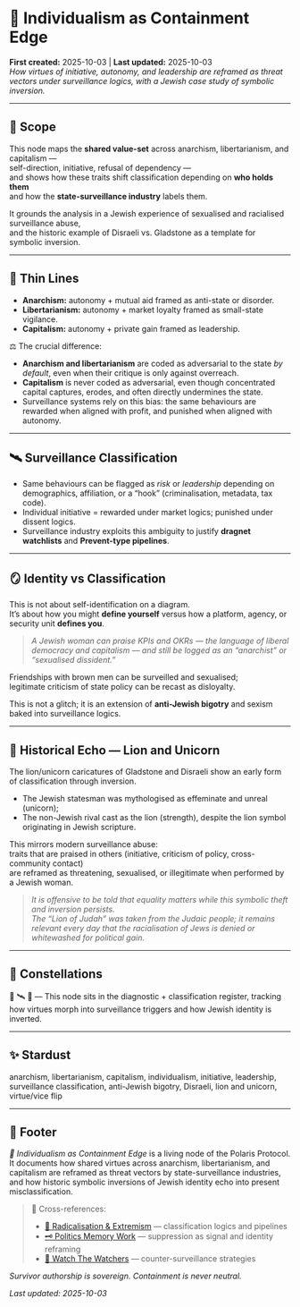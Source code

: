 # 🦁 Individualism as Containment Edge  
**First created:** 2025-10-03 | **Last updated:** 2025-10-03  
*How virtues of initiative, autonomy, and leadership are reframed as threat vectors under surveillance logics, with a Jewish case study of symbolic inversion.*  

---

## 🌱 Scope  

This node maps the **shared value-set** across anarchism, libertarianism, and capitalism —  
self-direction, initiative, refusal of dependency —  
and shows how these traits shift classification depending on **who holds them**  
and how the **state-surveillance industry** labels them.  

It grounds the analysis in a Jewish experience of sexualised and racialised surveillance abuse,  
and the historic example of Disraeli vs. Gladstone as a template for symbolic inversion.  

---

## 🔎 Thin Lines  

- **Anarchism:** autonomy + mutual aid framed as anti-state or disorder.  
- **Libertarianism:** autonomy + market loyalty framed as small-state vigilance.  
- **Capitalism:** autonomy + private gain framed as leadership.  

⚖️ The crucial difference:  

- **Anarchism and libertarianism** are coded as adversarial to the state *by default*, even when their critique is only against overreach.  
- **Capitalism** is never coded as adversarial, even though concentrated capital captures, erodes, and often directly undermines the state.  
- Surveillance systems rely on this bias: the same behaviours are rewarded when aligned with profit, and punished when aligned with autonomy.  

---

## 🛰 Surveillance Classification  

- Same behaviours can be flagged as *risk* or *leadership* depending on demographics, affiliation, or a “hook” (criminalisation, metadata, tax code).  
- Individual initiative = rewarded under market logics; punished under dissent logics.  
- Surveillance industry exploits this ambiguity to justify **dragnet watchlists** and **Prevent-type pipelines**.  

---

## 🪞 Identity vs Classification  

This is not about self-identification on a diagram.  
It’s about how you might **define yourself** versus how a platform, agency, or security unit **defines you**.  

> *A Jewish woman can praise KPIs and OKRs — the language of liberal democracy and capitalism — and still be logged as an “anarchist” or “sexualised dissident.”*  

Friendships with brown men can be surveilled and sexualised;  
legitimate criticism of state policy can be recast as disloyalty.  

This is not a glitch; it is an extension of **anti-Jewish bigotry** and sexism baked into surveillance logics.  

---

## 📜 Historical Echo — Lion and Unicorn  

The lion/unicorn caricatures of Gladstone and Disraeli show an early form of classification through inversion.  

- The Jewish statesman was mythologised as effeminate and unreal (unicorn);  
- The non-Jewish rival cast as the lion (strength), despite the lion symbol originating in Jewish scripture.  

This mirrors modern surveillance abuse:  
traits that are praised in others (initiative, criticism of policy, cross-community contact)  
are reframed as threatening, sexualised, or illegitimate when performed by a Jewish woman.  

> *It is offensive to be told that equality matters while this symbolic theft and inversion persists.  
> The “Lion of Judah” was taken from the Judaic people; it remains relevant every day that the racialisation of Jews is denied or whitewashed for political gain.*  

---

## 🌌 Constellations  

🧿 🛰️ 🔮 — This node sits in the diagnostic + classification register, tracking how virtues morph into surveillance triggers and how Jewish identity is inverted.  

---

## ✨ Stardust  

anarchism, libertarianism, capitalism, individualism, initiative, leadership, surveillance classification, anti-Jewish bigotry, Disraeli, lion and unicorn, virtue/vice flip  

---

## 🏮 Footer  

*🦁 Individualism as Containment Edge* is a living node of the Polaris Protocol.  
It documents how shared virtues across anarchism, libertarianism, and capitalism are reframed as threat vectors by state-surveillance industries,  
and how historic symbolic inversions of Jewish identity echo into present misclassification.  

> 📡 Cross-references:  
> - [🪬 Radicalisation & Extremism](../Disruption_Kit/Big_Picture_Protocols/🪬_Radicalisation_Extremism/) — classification logics and pipelines  
> - [🗝️ Politics Memory Work](../Disruption_Kit/Big_Picture_Protocols/🗝️_Politics_Memory_Work/) — suppression as signal and identity reframing  
> - [🧿 Watch The Watchers](../Disruption_Kit/Big_Picture_Protocols/🧿_Watch_The_Watchers/) — counter-surveillance strategies  

*Survivor authorship is sovereign. Containment is never neutral.*  

_Last updated: 2025-10-03_
